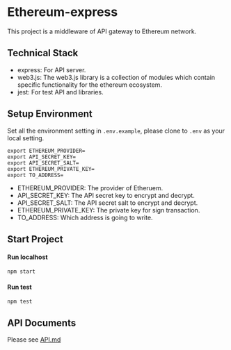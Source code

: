 # Ethereum-express

This project is a middleware of API gateway to Ethereum network.

## Technical Stack
- express: For API server.
- web3.js: The web3.js library is a collection of modules which contain specific functionality for the ethereum ecosystem.
- jest: For test API and libraries.

## Setup Environment

Set all the environment setting in `.env.example`, please clone to `.env` as your local setting.
```
export ETHEREUM_PROVIDER=
export API_SECRET_KEY=
export API_SECRET_SALT=
export ETHEREUM_PRIVATE_KEY=
export TO_ADDRESS=
```

- ETHEREUM_PROVIDER: The provider of Etheruem.
- API_SECRET_KEY: The API secret key to encrypt and decrypt.
- API_SECRET_SALT: The API secret salt to encrypt and decrypt.
- ETHEREUM_PRIVATE_KEY: The private key for sign transaction.
- TO_ADDRESS: Which address is going to write.

## Start Project

#### Run localhost
```
npm start
```

#### Run test
```
npm test
```

## API Documents
Please see [API.md](./API.md)
